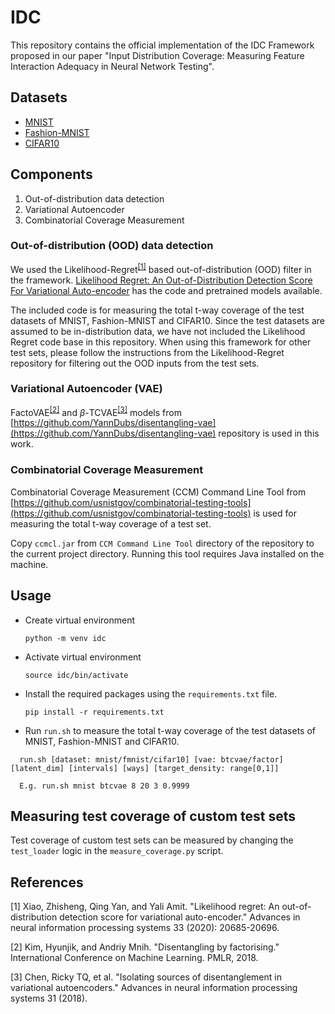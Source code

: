 # IDC
This repository contains the official implementation of the IDC Framework proposed in our paper "Input Distribution Coverage: Measuring Feature Interaction
Adequacy in Neural Network Testing".

## Datasets
- [MNIST](http://yann.lecun.com/exdb/mnist/)
- [Fashion-MNIST](https://github.com/zalandoresearch/fashion-mnist)
- [CIFAR10](https://www.cs.toronto.edu/~kriz/cifar.html)

## Components
1. Out-of-distribution data detection 
2. Variational Autoencoder
3. Combinatorial Coverage Measurement

### Out-of-distribution (OOD) data detection 
We used the Likelihood-Regret<sup>[[1]](#1)</sup> based out-of-distribution (OOD) filter in the framework. [Likelihood Regret: An Out-of-Distribution Detection Score For Variational Auto-encoder](https://github.com/XavierXiao/Likelihood-Regret) has the code and pretrained models available.

The included code is for measuring the total t-way coverage of the test datasets of MNIST, Fashion-MNIST and CIFAR10. Since the test datasets are assumed to be in-distribution data, we have not included the Likelihood Regret code base in this repository. When using this framework for other test sets, please follow the instructions from the Likelihood-Regret repository for filtering out the OOD inputs from the test sets.

### Variational Autoencoder (VAE)
FactoVAE<sup>[[2]](#2)</sup> and $\beta$-TCVAE<sup>[[3]](#3)</sup> models from [https://github.com/YannDubs/disentangling-vae](https://github.com/YannDubs/disentangling-vae) repository is used in this work.

### Combinatorial Coverage Measurement
Combinatorial Coverage Measurement (CCM) Command Line Tool from [https://github.com/usnistgov/combinatorial-testing-tools](https://github.com/usnistgov/combinatorial-testing-tools) is used for measuring the total t-way coverage of a test set.

Copy `ccmcl.jar` from `CCM Command Line Tool` directory of the repository to the current project directory. 
Running this tool requires Java installed on the machine.

## Usage
- Create virtual environment

    `python -m venv idc`
- Activate virtual environment

    `source idc/bin/activate`
- Install the required packages using the `requirements.txt` file.

    `pip install -r requirements.txt`

- Run `run.sh` to measure the total t-way coverage of the test datasets of MNIST, Fashion-MNIST and CIFAR10. 

```
  run.sh [dataset: mnist/fmnist/cifar10] [vae: btcvae/factor] [latent_dim] [intervals] [ways] [target_density: range[0,1]]

  E.g. run.sh mnist btcvae 8 20 3 0.9999
```

## Measuring test coverage of custom test sets
Test coverage of custom test sets can be measured by changing the `test_loader` logic in the `measure_coverage.py` script.

## References
<a id="1">[1]</a> Xiao, Zhisheng, Qing Yan, and Yali Amit. "Likelihood regret: An out-of-distribution detection score for variational auto-encoder." Advances in neural information processing systems 33 (2020): 20685-20696.

<a id="2">[2]</a> Kim, Hyunjik, and Andriy Mnih. "Disentangling by factorising." International Conference on Machine Learning. PMLR, 2018.

<a id="3">[3]</a> Chen, Ricky TQ, et al. "Isolating sources of disentanglement in variational autoencoders." Advances in neural information processing systems 31 (2018).
